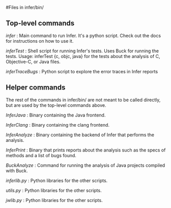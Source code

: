 #Files in infer/bin/

## Top-level commands

*infer* : Main command to run Infer. It's a python script. Check out the docs for instructions on how to use it.

*inferTest* : Shell script for running Infer's tests. Uses Buck for running the tests.
Usage: inferTest {c, objc, java} for the tests about the analysis of C, Objective-C, or Java files.

*inferTraceBugs* : Python script to explore the error traces in Infer reports

## Helper commands

The rest of the commands in infer/bin/ are not meant to be called directly, but are used by the top-level commands above.

*InferJava* : Binary containing the Java frontend.

*InferClang* : Binary containing the clang frontend.

*InferAnalyze* : Binary containing the backend of Infer that performs the analysis.

*InferPrint* : Binary that prints reports about the analysis such as the specs of methods and a list of bugs found.

*BuckAnalyze* : Command for running the analysis of Java projects compiled with Buck.

*inferlib.py* : Python libraries for the other scripts.

*utils.py* : Python libraries for the other scripts.

*jwlib.py* : Python libraries for the other scripts.
